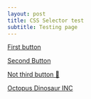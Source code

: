 ```yaml
---
layout: post
title: CSS Selector test
subtitle: Testing page
---
```



<a id="button1" href="https://example.com" target="_blank">First button</a>


<a id="button2" href="https://example.com" target="_blank">Second Button</a>

<a id="button3" class="quack" href="https://example.com">Not third button 😤</a>

<a id="button4" href="https://example.com">Octopus Dinosaur INC</a>
 
 